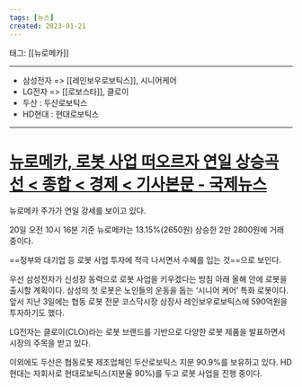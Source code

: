 ```yaml
---
tags: [뉴스]
created: 2023-01-21
---
```


태그: [[뉴로메카]]

___

- 삼성전자 => [[레인보우로보틱스]], 시니어케어
- LG전자 => [[로보스타]], 클로이
- 두산 : 두산로보틱스
- HD현대 : 현대로보틱스 

___

# [뉴로메카, 로봇 사업 떠오르자 연일 상승곡선 < 종합 < 경제 < 기사본문 - 국제뉴스](https://www.gukjenews.com/news/articleView.html?idxno=2639904)
뉴로메카 주가가 연일 강세를 보이고 있다.

20일 오전 10시 16분 기준 뉴로메카는 13.15%(2650원) 상승한 2만 2800원에 거래 중이다.

==정부와 대기업 등 로봇 사업 투자에 적극 나서면서 수혜를 입는 것==으로 보인다.

우선 삼성전자가 신성장 동력으로 로봇 사업을 키우겠다는 방침 아래 올해 안에 로봇을 출시할 계획이다. 삼성의 첫 로봇은 노인들의 운동을 돕는 ‘시니어 케어’ 특화 로봇이다.
앞서 지난 3일에는 협동 로봇 전문 코스닥시장 상장사 레인보우로보틱스에 590억원을 투자하기도 했다. 

LG전자는 클로이(CLOi)라는 로봇 브랜드를 기반으로 다양한 로봇 제품을 발표하면서 시장의 주목을 받고 있다. 

이외에도 두산은 협동로봇 제조업체인 두산로보틱스 지분 90.9%를 보유하고 있다. HD현대는 자회사로 현대로보틱스(지분율 90%)를 두고 로봇 사업을 진행 중이다.
